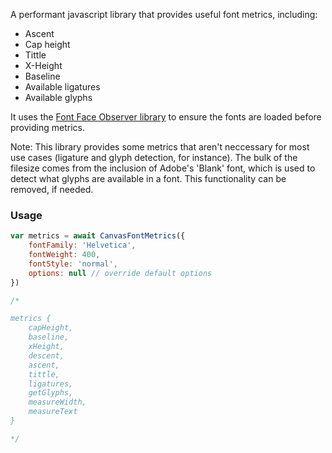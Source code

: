 A performant javascript library that provides useful font metrics, including:

-   Ascent
-   Cap height
-   Tittle
-   X-Height
-   Baseline
-   Available ligatures
-   Available glyphs

It uses the [Font Face Observer library](https://fontfaceobserver.com/) to ensure the fonts are loaded before providing metrics.

Note: This library provides some metrics that aren't neccessary for most use cases (ligature and glyph detection, for instance). The bulk of the filesize comes from the inclusion of Adobe's 'Blank' font, which is used to detect what glyphs are available in a font. This functionality can be removed, if needed.

### Usage

```js
var metrics = await CanvasFontMetrics({
	fontFamily: 'Helvetica',
	fontWeight: 400,
	fontStyle: 'normal',
	options: null // override default options
})

/*

metrics {
	capHeight,
	baseline,
	xHeight,
	descent,
	ascent,
	tittle,
	ligatures,
	getGlyphs,
	measureWidth,
	measureText
}

*/
```
